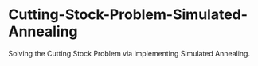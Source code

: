 # Cutting-Stock-Problem-Simulated-Annealing
Solving the Cutting Stock Problem via implementing Simulated Annealing.
